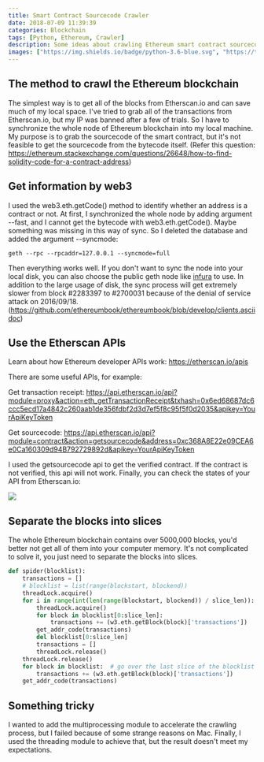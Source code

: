 ```yaml
---
title: Smart Contract Sourcecode Crawler
date: 2018-07-09 11:39:39
categories: Blockchain
tags: [Python, Ethereum, Crawler]
description: Some ideas about crawling Ethereum smart contract sourcecode from the mainnet of Ethereum blockchain. Make sure you have at least 1 month to synchronize the complete blockchain node. :)
images: ["https://img.shields.io/badge/python-3.6-blue.svg", "https://travis-ci.org/recursively/ContractSpider.svg?branch=master", "https://codecov.io/gh/recursively/ContractSpider/branch/master/graph/badge.svg"]
---
```

## The method to crawl the Ethereum blockchain

The simplest way is to get all of the blocks from Etherscan.io and can save much of my local space. I've tried to grab all of the transactions from Etherscan.io, but my IP was banned after a few of trials. So I have to synchronize the whole node of Ethereum blockchain into my local machine. My purpose is to grab the sourcecode of the smart contract, but it's not feasible to get the sourcecode from the bytecode itself. (Refer this question: https://ethereum.stackexchange.com/questions/26648/how-to-find-solidity-code-for-a-contract-address)

## Get information by web3

I used the web3.eth.getCode() method to identify whether an address is a contract or not. At first, I synchronized the whole node by adding argument --fast, and I cannot get the bytecode with web3.eth.getCode(). Maybe something was missing in this way of sync. So I deleted the database and added the argument --syncmode:
```shell
geth --rpc --rpcaddr=127.0.0.1 --syncmode=full
```
Then everything works well. If you don't want to sync the node into your local disk, you can also choose the public geth node like [infura](https://infura.io/) to use. In addition to the large usage of disk, the sync process will get extremely slower from block #2283397 to #2700031 because of the denial of service attack on 2016/09/18. (https://github.com/ethereumbook/ethereumbook/blob/develop/clients.asciidoc)

## Use the Etherscan APIs

Learn about how Ethereum developer APIs work: https://etherscan.io/apis

There are some useful APIs, for example:

Get transaction receipt:
https://api.etherscan.io/api?module=proxy&action=eth_getTransactionReceipt&txhash=0x6ed68687dc6ccc5ecd17a4842c260aab1de356fdbf2d3d7ef5f8c95f5f0d2035&apikey=YourApiKeyToken

Get sourcecode:
https://api.etherscan.io/api?module=contract&action=getsourcecode&address=0xc368A8E22e09CEA6e0Ca160309d94B792729892d&apikey=YourApiKeyToken

I used the getsourcecode api to get the verified contract. If the contract is not verified, this api will not work. Finally, you can check the states of your API from Etherscan.io:

![](https://media.githubusercontent.com/media/recursively/recursively.github.io/hexo/source/pics/3-1.png)

## Separate the blocks into slices

The whole Ethereum blockchain contains over 5000,000 blocks, you'd better not get all of them into your computer memory. It's not complicated to solve it, you just need to separate the blocks into slices.

```python
def spider(blocklist):
    transactions = []
    # blocklist = list(range(blockstart, blockend))
    threadLock.acquire()
    for i in range(int(len(range(blockstart, blockend)) / slice_len)):
        threadLock.acquire()
        for block in blocklist[0:slice_len]:
            transactions += (w3.eth.getBlock(block)['transactions'])
        get_addr_code(transactions)
        del blocklist[0:slice_len]
        transactions = []
        threadLock.release()
    threadLock.release()
    for block in blocklist:  # go over the last slice of the blocklist
        transactions += (w3.eth.getBlock(block)['transactions'])
    get_addr_code(transactions)
```

## Something tricky

I wanted to add the multiprocessing module to accelerate the crawling process, but I failed because of some strange reasons on Mac. Finally, I used the threading module to achieve that, but the result doesn't meet my expectations.
